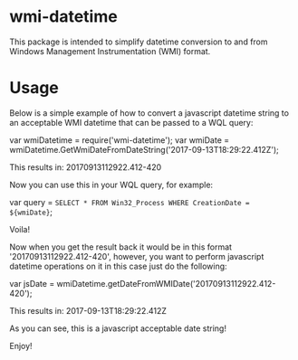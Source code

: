 wmi-datetime
=============

This package is intended to simplify datetime conversion to and from Windows Management Instrumentation (WMI) format.

Usage
=====
Below is a simple example of how to convert a javascript datetime string to an acceptable WMI datetime that can be passed to a WQL query:

var wmiDatetime = require('wmi-datetime');
var wmiDate = wmiDatetime.GetWmiDateFromDateString('2017-09-13T18:29:22.412Z');

This results in:
20170913112922.412-420

Now you can use this in your WQL query, for example: 

var query = `SELECT * FROM Win32_Process WHERE CreationDate = ${wmiDate}`;

Voila!



Now when you get the result back it would be in this format '20170913112922.412-420', however, you want to perform javascript datetime operations on it
in this case just do the following:

var jsDate = wmiDatetime.getDateFromWMIDate('20170913112922.412-420');

This results in:
2017-09-13T18:29:22.412Z

As you can see, this is a javascript acceptable date string!

Enjoy! 
